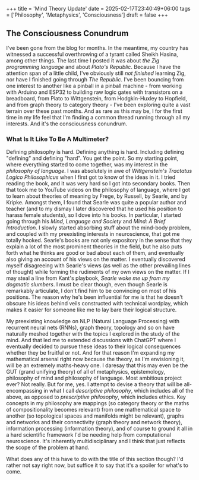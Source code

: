 +++
title = 'Mind Theory Update'
date = 2025-02-17T23:40:49+06:00
tags = ['Philosophy', 'Metaphysics', 'Consciousness']
draft = false
+++
##  The Consciousness Conundrum
I've been gone from the blog for months. In the meantime, my country has witnessed a successful overthrowing of a tyrant called Sheikh Hasina, among other things. The last time I posted it was about _the Zig programming language_ and about _Plato's Republic_. Because I have the attention span of a little child, I've obviously still _not finished_ learning Zig, nor have I finished going through _The Republic_. I've been bouncing from one interest to another like a pinball in a pinball machine - from working with Arduino and ESP32 to building raw logic gates with transistors on a breadboard, from Plato to Wittgenstein, from Hodgkin-Huxley to Hopfield, and from graph theory to category theory - I've been exploring quite a vast terrain over these past months. And as rare as this may be, I for the first time in my life feel that I'm finding a common thread running through all my interests. And it's the consciousness conundrum.

### What Is It Like To Be A Multimeter?
Defining philosophy is hard. Defining anything is hard. Including defining "defining" and defining "hard". You get the point. So my starting point, where everything started to come together, was my interest in the _philosophy of language_. I was absolutely in awe of _Wittgenstein's Tractatus Logico Philosophicus_ when I first got to know of the ideas in it. I tried reading the book, and it was very hard so I got into secondary books. Then that took me to YouTube videos on the philosophy of language, where I got to learn about theories of meaning by Frege, by Russell, by Searle, and by Kripke. Amongst them, I found that Searle was quite a popular author and teacher (and to my dismay I later discovered that he used his position to harass female students), so I dove into his books. In particular, I started going through his _Mind, Language and Society_ and _Mind: A Brief Introduction_. I slowly started absorbing stuff about the mind-body problem, and coupled with my preexisting interests in neuroscience, that got me totally hooked. Searle's books are not only expository in the sense that they explain a lot of the most prominent theories in the field, but he also puts forth what he thinks are good or bad about each of them, and eventually also giving an account of his views on the matter. I eventually discovered myself disagreeing with Searle's views (as well as the other prevailing lines of thought) while forming the rudiments of my own views on the matter. If I may steal a line from Kant's playbook, _Searle woke me up from my dogmatic slumbers_. I must be clear though, even though Searle is remarkably articulate, I don't find him to be convincing on most of his positions. The reason why he's been influential for me is that he doesn't obscure his ideas behind veils constructed with technical wordplay, which makes it easier for someone like me to lay bare their logical structure.

My preexisting knowledge on NLP (Natural Language Processing) with recurrent neural nets (RNNs), graph theory, topology and so on have naturally meshed together with the topics I explored in the study of the mind. And that led me to extended discussions with ChatGPT where I eventually decided to pursue these ideas to their logical consequences whether they be fruitful or not. And for that reason I'm expanding my mathematical arsenal right now because the theory, as I'm envisioning it, will be an extremely maths-heavy one. I daresay that this may even be the GUT (grand unifying theory) of all of metaphysics, epistemology, philosophy of mind and philosophy of language. Most ambitious project ever? Not really. But for me, yes. I attempt to devise a theory that will be all-encompassing in what I call _descriptive philosophy_, which includes all of the above, as opposed to _prescriptive philosophy_, which includes ethics. Key concepts in my philosophy are mappings (so category theory or the maths of compositionality becomes relevant) from one mathematical space to another (so topological spaces and manifolds might be relevant), graphs and networks and their connectivity (graph theory and network theory), information processing (information theory), and of course to ground it all in a hard scientific framework I'd be needing help from computational neuroscience. It's inherently multidisciplinary and I think that just reflects the scope of the problem at hand.

What does any of this have to do with the title of this section though? I'd rather not say right now, but suffice it to say that it's a spoiler for what's to come.
